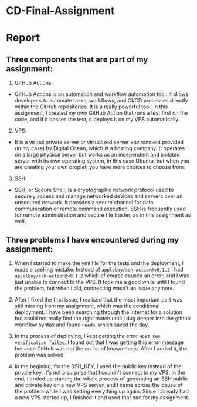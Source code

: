 # CD-Final-Assignment
# Report
## Three components that are part of my assignment:

1. GitHub Actions:

- GitHub Actions is an automation and workflow automation tool. It allows developers to automate tasks, workflows, and CI/CD processes directly within the GitHub repositories. It is a really powerful tool. In this assignment, I created my own GitHub Action that runs a test first on the code, and if it passes the test, it deploys it on my VPS automatically.

2. VPS:

- It is a virtual private server or virtualized server environment provided (in my case) by Digital Ocean, which is a hosting company. It operates on a large physical server but works as an independent and isolated server with its own operating system, in this case Ubuntu, but when you are creating your own droplet, you have more choices to choose from.

3. SSH:

- SSH, or Secure Shell, is a cryptographic network protocol used to securely access and manage networked devices and servers over an unsecured network. It provides a secure channel for data communication or remote command execution. SSH is frequently used for remote administration and secure file trasfer, as in this assignment as well.

## Three problems I have encountered during my assignment:

1. When I started to make the yml file for the tests and the deployment, I made a spelling mistake. Instead of `appleboy/ssh-action@v0.1.2` I had `appelboy/ssh-action@v0.1.2` which of course caused an error, and I was just unable to connect to the VPS. It took me a good while until I found the problem, but when I did, connecting wasn't an issue anymore.

2. After I fixed the first issue, I realised that the most important part was still missing from my assignment, which was the conditional deployment. I have been searching through the internet for a solution but could not really find the right match until I dug deeper into the github workflow syntax and found `needs`, which saved the day.

3. In the process of deploying, I kept getting the error `Host key verification failed`. I found out that I was getting this error message because GitHub was not the on list of known hosts. After I added it, the problem was solved.

4. In the begining, for the SSH_KEY, I used the public key instead of the private key. It's not a surprise that I couldn't connect to my VPS. In the end, I ended up starting the whole process of generating an SSH public and private key on a new VPS server, and I came across the cause of the problem while I was setting everything up again. Since I already had a new VPS started up, I finished it and used that one for my assignment.


